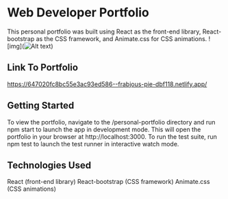 
# Web Developer Portfolio
This personal portfolio was built using React as the front-end library, React-bootstrap as the CSS framework, and Animate.css for CSS animations.
![img](![Alt text](src/assets/img/Screenshot%202023-05-04%20at%2010.54.06%20PM.png))

## Link To Portfolio 
https://647020fc8bc55e3ac93ed586--frabjous-pie-dbf118.netlify.app/

## Getting Started
To view the portfolio, navigate to the /personal-portfolio directory and run npm start to launch the app in development mode. This will open the portfolio in your browser at http://localhost:3000. 
To run the test suite, run npm test to launch the test runner in interactive watch mode.

## Technologies Used
React (front-end library)
React-bootstrap (CSS framework)
Animate.css (CSS animations)

